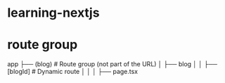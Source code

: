 # learning-nextjs

# route group

app
├── (blog) # Route group (not part of the URL)
│ ├── blog
│ │ ├── [blogId] # Dynamic route
│ │ │ ├── page.tsx
